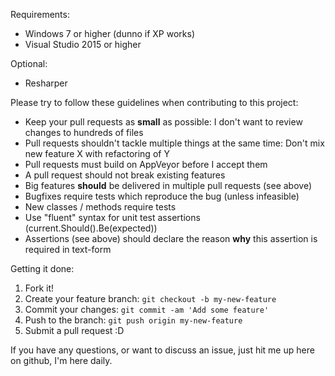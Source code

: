 Requirements:

- Windows 7 or higher (dunno if XP works)
- Visual Studio 2015 or higher

Optional:

- Resharper

Please try to follow these guidelines when contributing to this project:

- Keep your pull requests as **small** as possible: I don't want to review changes to hundreds of files
- Pull requests shouldn't tackle multiple things at the same time: Don't mix new feature X with refactoring of Y
- Pull requests must build on AppVeyor before I accept them
- A pull request should not break existing features
- Big features **should** be delivered in multiple pull requests (see above)
- Bugfixes require tests which reproduce the bug (unless infeasible)
- New classes / methods require tests
- Use "fluent" syntax for unit test assertions (current.Should().Be(expected))
- Assertions (see above) should declare the reason **why** this assertion is required in text-form

Getting it done:

1. Fork it!
2. Create your feature branch: `git checkout -b my-new-feature`
3. Commit your changes: `git commit -am 'Add some feature'`
4. Push to the branch: `git push origin my-new-feature`
5. Submit a pull request :D

If you have any questions, or want to discuss an issue, just hit me up here on github, I'm here daily.
